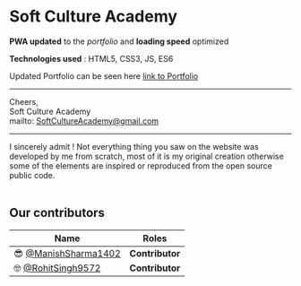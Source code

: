 # Soft Culture Academy


**PWA updated** to the *portfolio* and **loading speed** optimized 

**Technologies used** : HTML5, CSS3, JS, ES6

Updated Portfolio can be seen here 
  [link to Portfolio](SoftCulture.tech)
<br />
________________________________________________________________________________________

Cheers, <br>
Soft Culture Academy<br>
mailto: SoftCultureAcademy@gmail.com
________________________________________________________________________________________

I sincerely admit ! Not everything thing you saw on the website was developed by me from
scratch, most of it is my original creation otherwise some of the elements are inspired
or reproduced from the open source public code.
<br /><br />
## **Our contributors** 

Name  | Roles
------------ | -------------
:sunglasses: [@ManishSharma1402](https://github.com/Roshankrsoni) | **Contributor**
:nerd_face: [@RohitSingh9572](https://github.com/roshankr-asort)  | **Contributor**
